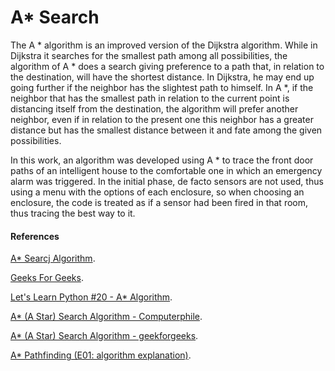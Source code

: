 # A* Search

The A * algorithm is an improved version of the Dijkstra algorithm. While in Dijkstra it searches for the smallest path among all possibilities, the algorithm of A * does a search giving preference to a path that, in relation to the destination, will have the shortest distance. In Dijkstra, he may end up going further if the neighbor has the slightest path to himself. In A *, if the neighbor that has the smallest path in relation to the current point is distancing itself from the destination, the algorithm will prefer another neighbor, even if in relation to the present one this neighbor has a greater distance but has the smallest distance between it and fate among the given possibilities.

In this work, an algorithm was developed using A * to trace the front door paths of an intelligent house to the comfortable one in which an emergency alarm was triggered. In the initial phase, de facto sensors are not used, thus using a menu with the options of each enclosure, so when choosing an enclosure, the code is treated as if a sensor had been fired in that room, thus tracing the best way to it.

#### References 

[A* Searcj Algorithm](https://en.wikipedia.org/wiki/A*_search_algorithm). 

[Geeks For Geeks](https://www.geeksforgeeks.org/a-search-algorithm). 

[Let's Learn Python #20 - A* Algorithm](https://www.youtube.com/watch?v=ob4faIum4kQ).

[A* (A Star) Search Algorithm - Computerphile](https://www.youtube.com/watch?v=ySN5Wnu88nE).

[A* (A Star) Search Algorithm - geekforgeeks](https://www.youtube.com/watch?v=ySN5Wnu88nE).

[A* Pathfinding (E01: algorithm explanation)](https://www.youtube.com/watch?v=-L-WgKMFuhE).

